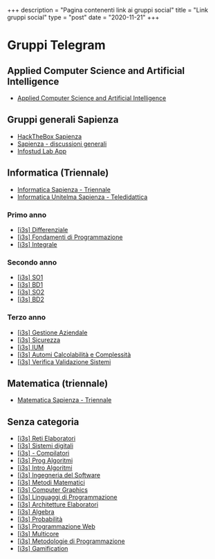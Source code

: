 +++
description = "Pagina contenenti link ai gruppi social"
title = "Link gruppi social"
type = "post"
date = "2020-11-21"
+++

# Gruppi Telegram


## Applied Computer Science and Artificial Intelligence
* [Applied Computer Science and Artificial Intelligence](https://t.me/joinchat/Oqb8Z1bOP0S1jmR0VKUnIw)

## Gruppi generali Sapienza
* [HackTheBox Sapienza](https://t.me/joinchat/Oqb8Z0mF7j3LlE9jlxgRGg)
* [Sapienza - discussioni generali](https://t.me/joinchat/Oqb8Z0UAYg_YX7NetAo0EQ)
* [Infostud Lab App](https://t.me/joinchat/Oqb8Z01gCkS0oEH5zfRpRg)

## Informatica (Triennale)
* [Informatica Sapienza - Triennale](https://t.me/joinchat/Oqb8Z0tlJgiqecnw_GoZ2g)
* [Informatica Unitelma Sapienza - Teledidattica](https://t.me/joinchat/Oqb8Z1X54trb7XyaLqtDzA)

### Primo anno
* [[i3s] Differenziale](https://t.me/joinchat/Oqb8Z1Q8gXRHumepvTuokw)
* [[i3s] Fondamenti di Programmazione](https://t.me/joinchat/Oqb8Z1fU8JHFFK7inLPqPQ)
* [[i3s] Integrale](https://t.me/joinchat/Oqb8Z0lIbxv0ZKZUPl8D4A)

### Secondo anno
* [[i3s] SO1](https://t.me/joinchat/Oqb8Z1BVyygIkXs46JZRtg)
* [[i3s] BD1](https://t.me/joinchat/Oqb8Z0wUh5AIihmXLPWd0w)
* [[i3s] SO2](https://t.me/joinchat/Oqb8Z0pD2uRQPaKITDgUXQ)
* [[i3s] BD2](https://t.me/joinchat/Oqb8Z0JgkaP-rL5HxGNG3w)

### Terzo anno
* [[i3s] Gestione Aziendale](https://t.me/joinchat/Oqb8Z1MDwcS-WsXncSTpaA)
* [[i3s] Sicurezza](https://t.me/joinchat/Oqb8Z1TnxUwEOlOMaQ0Lig)
* [[i3s] IUM](https://t.me/joinchat/Oqb8Z0h-2KXvX7cEgChAYw)
* [[i3s] Automi Calcolabilità e Complessità](https://t.me/joinchat/Oqb8Z0Zz9O-GmiY8EcLnUQ)
* [[i3s] Verifica Validazione Sistemi](https://t.me/joinchat/Oqb8Z1Q9XSln8SMkERheLA)

## Matematica (triennale)
* [Matematica Sapienza - Triennale](https://t.me/joinchat/Oqb8Z1RgpJkn4RjBv5Vlww)
## Senza categoria
* [[i3s] Reti Elaboratori](https://t.me/joinchat/Oqb8Z1eFvkNAEdXVqayQ5g)
* [[i3s] Sistemi digitali](https://t.me/joinchat/Oqb8Z0OW2mKc9GzNAsO_zA)
* [[i3s] - Compilatori](https://t.me/joinchat/Oqb8Z0qZgUsYrpZ4-8aK9g)
* [[i3s] Prog Algoritmi](https://t.me/joinchat/Oqb8Z0i-Kcz4YsLmZi3IPA)
* [[i3s] Intro Algoritmi](https://t.me/joinchat/Oqb8Z0TxSbsnNal3z58n2g)
* [[i3s] Ingegneria del Software](https://t.me/joinchat/Oqb8Z0ly85oxGdQe8YrmRA)
* [[i3s] Metodi Matematici](https://t.me/joinchat/Oqb8Z1WQTsUReGLyh8T6ng)
* [[i3s] Computer Graphics](https://t.me/joinchat/Oqb8Z1JL7oEiPpDNE0syOQ)
* [[i3s] Linguaggi di Programmazione](https://t.me/joinchat/Oqb8Z1jHDjiL66a7u8bLfg)
* [[i3s] Architetture Elaboratori](https://t.me/joinchat/Oqb8Z0VUIjpaXMYjbQPvFg)
* [[i3s] Algebra](https://t.me/joinchat/Oqb8Z1bjjS1QmyBbbq8PpA)
* [[i3s] Probabilità](https://t.me/joinchat/Oqb8Z0hmW1hh_COZox9edA)
* [[i3s] Programmazione Web](https://t.me/joinchat/Oqb8Z0jZF2B4Fu_R8-9y5Q)
* [[i3s] Multicore](https://t.me/joinchat/Oqb8Z1QWLngrLZHKEMYT2w)
* [[i3s] Metodologie di Programmazione](https://t.me/joinchat/Oqb8Z0eiQ4DxlcR6aMOofQ)
* [[i3s] Gamification](https://t.me/joinchat/Oqb8Z0wwsCYOZmCUoU9O5Q)
